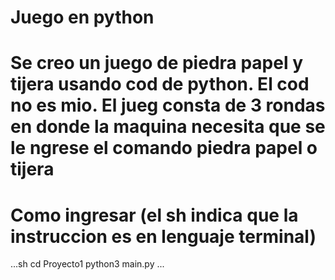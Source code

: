 # Juego en python
# Se creo un juego de piedra papel y tijera usando cod de python. El cod no es mio. El jueg consta de 3 rondas en donde la maquina necesita que se le ngrese el comando piedra papel o tijera

# Como ingresar (el sh indica que la instruccion es en lenguaje terminal)

...sh
cd Proyecto1 
python3 main.py
...